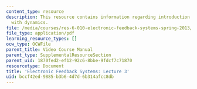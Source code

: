 ```yaml
---
content_type: resource
description: This resource contains information regarding introduction to systems
  with dynamics.
file: /media/courses/res-6-010-electronic-feedback-systems-spring-2013/bccf42ed9885b3b64d7d6b314afcc8db_MITRES_6-010S13_lec03.pdf
file_type: application/pdf
learning_resource_types: []
ocw_type: OCWFile
parent_title: Video Course Manual
parent_type: SupplementalResourceSection
parent_uid: 1870fed2-ef12-92c6-8bbe-9fdcf7c71870
resourcetype: Document
title: 'Electronic Feedback Systems: Lecture 3'
uid: bccf42ed-9885-b3b6-4d7d-6b314afcc8db
---
```

